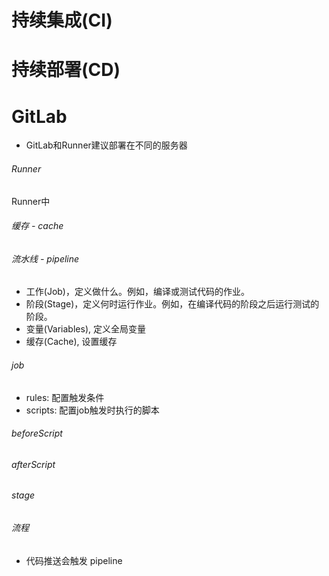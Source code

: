 # 持续集成(CI)



# 持续部署(CD)


# GitLab
 - GitLab和Runner建议部署在不同的服务器


###### Runner
Runner中

###### 缓存 - cache

###### 流水线 - pipeline
 - 工作(Job)，定义做什么。例如，编译或测试代码的作业。
 - 阶段(Stage)，定义何时运行作业。例如，在编译代码的阶段之后运行测试的阶段。
 - 变量(Variables), 定义全局变量
 - 缓存(Cache), 设置缓存


###### job
 - rules: 配置触发条件
 - scripts: 配置job触发时执行的脚本

###### beforeScript


###### afterScript

###### stage


###### 流程
 - 代码推送会触发 pipeline